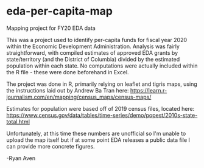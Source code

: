 # eda-per-capita-map
Mapping project for FY20 EDA data

This was a project used to identify per-capita funds for fiscal year 2020 within the Economic Development Administration. Analysis was fairly straightforward, with compiled estimates of approved EDA grants by state/territory (and the District of Columbia) divided by the estimated population within each state. No computations were actually included within the R file - these were done beforehand in Excel.

The project was done in R, primarily relying on leaflet and tigris maps, using the instructions laid out by Andrew Ba Tran here:
https://learn.r-journalism.com/en/mapping/census_maps/census-maps/

Estimates for population were based off of 2019 census files, located here:
https://www.census.gov/data/tables/time-series/demo/popest/2010s-state-total.html

Unfortunately, at this time these numbers are unofficial so I'm unable to upload the map itself but if at some point EDA releases a public data file I can provide more concrete figures.

-Ryan Aven
